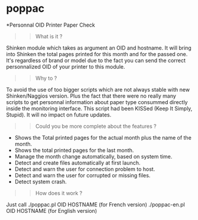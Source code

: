 poppac
======

*Personnal OID Printer Paper Check

>> What is it ?

Shinken module which takes as argument an OID and hostname.
It will bring into Shinken the total pages printed for this month and for the passed one.
It's regardless of brand or model due to the fact you can send the correct personnalized OID of your printer to this module.

>> Why to ?

To avoid the use of too bigger scripts which are not always stable with new Shinken/Naggios version.
Plus the fact that there were no really many scripts to get personnal information about paper type consummed directly inside the monitoring interface.
This script had been KISSed (Keep It Simply, Stupid).
It will no impact on future updates.

>> Could you be more complete about the features ?

* Shows the Total printed pages for the actual month plus the name of the month.
* Shows the total printed pages for the last month.
* Manage the month change automatically, based on system time.
* Detect and create files automatically at first launch.
* Detect and warn the user for connection problem to host.
* Detect and warn the user for corrupted or missing files.
* Detect system crash.

>> How does it work ?

Just call 
./poppac.pl OID HOSTNAME (for French version) <OR> ./poppac-en.pl OID HOSTNAME (for English version)
